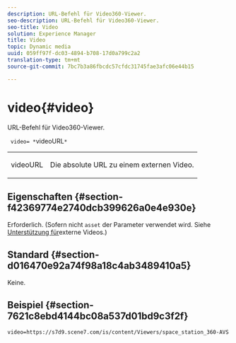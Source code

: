 ```yaml
---
description: URL-Befehl für Video360-Viewer.
seo-description: URL-Befehl für Video360-Viewer.
seo-title: Video
solution: Experience Manager
title: Video
topic: Dynamic media
uuid: 059ff97f-dc03-4894-b708-17d0a799c2a2
translation-type: tm+mt
source-git-commit: 7bc7b3a86fbcdc57cfdc31745fae3afc06e44b15

---
```



# video{#video}

URL-Befehl für Video360-Viewer.

` video= *`videoURL`*`

<table id="table_C616483932C2482CA9794DDD7313FD7C"> 
 <tbody> 
  <tr> 
   <td colname="col1"> <p> <span class="codeph"> <span class="varname"> videoURL</span></span> </p> </td> 
   <td colname="col2"> <p> Die absolute URL zu einem externen Video. </p> </td> 
  </tr> 
 </tbody> 
</table>

## Eigenschaften {#section-f42369774e2740dcb399626a0e4e930e}

Erforderlich. (Sofern nicht `asset` der Parameter verwendet wird. Siehe [Unterstützung für](../../../c-html5-aem-asset-viewers/c-html5-aem-video360/c-html5-aem-video360-external-video-support.md#concept-66aa2784f2294794989bad2af74c3760)externe Videos.)

## Standard {#section-d016470e92a74f98a18c4ab3489410a5}

Keine.

## Beispiel {#section-7621c8ebd4144bc08a537d01bd9c3f2f}

```
video=https://s7d9.scene7.com/is/content/Viewers/space_station_360-AVS
```

